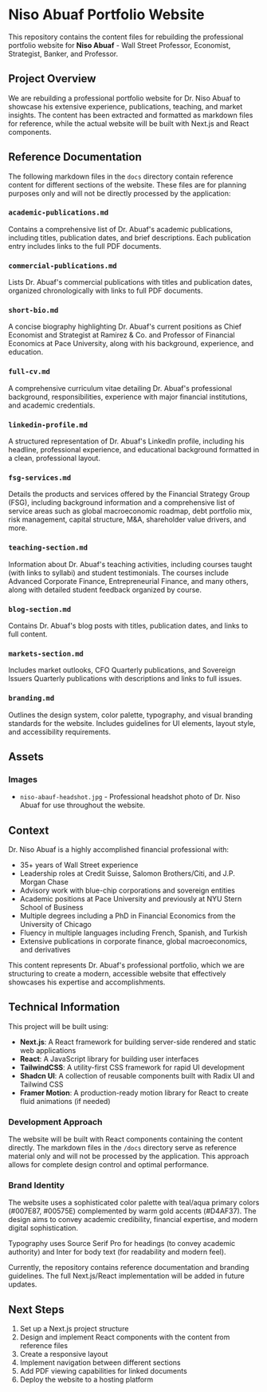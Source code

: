 # Niso Abuaf Portfolio Website

This repository contains the content files for rebuilding the professional portfolio website for **Niso Abuaf** - Wall Street Professor, Economist, Strategist, Banker, and Professor.

## Project Overview

We are rebuilding a professional portfolio website for Dr. Niso Abuaf to showcase his extensive experience, publications, teaching, and market insights. The content has been extracted and formatted as markdown files for reference, while the actual website will be built with Next.js and React components.

## Reference Documentation

The following markdown files in the `docs` directory contain reference content for different sections of the website. These files are for planning purposes only and will not be directly processed by the application:

### `academic-publications.md`
Contains a comprehensive list of Dr. Abuaf's academic publications, including titles, publication dates, and brief descriptions. Each publication entry includes links to the full PDF documents.

### `commercial-publications.md`
Lists Dr. Abuaf's commercial publications with titles and publication dates, organized chronologically with links to full PDF documents.

### `short-bio.md`
A concise biography highlighting Dr. Abuaf's current positions as Chief Economist and Strategist at Ramirez & Co. and Professor of Financial Economics at Pace University, along with his background, experience, and education.

### `full-cv.md`
A comprehensive curriculum vitae detailing Dr. Abuaf's professional background, responsibilities, experience with major financial institutions, and academic credentials.

### `linkedin-profile.md`
A structured representation of Dr. Abuaf's LinkedIn profile, including his headline, professional experience, and educational background formatted in a clean, professional layout.

### `fsg-services.md`
Details the products and services offered by the Financial Strategy Group (FSG), including background information and a comprehensive list of service areas such as global macroeconomic roadmap, debt portfolio mix, risk management, capital structure, M&A, shareholder value drivers, and more.

### `teaching-section.md`
Information about Dr. Abuaf's teaching activities, including courses taught (with links to syllabi) and student testimonials. The courses include Advanced Corporate Finance, Entrepreneurial Finance, and many others, along with detailed student feedback organized by course.

### `blog-section.md`
Contains Dr. Abuaf's blog posts with titles, publication dates, and links to full content.

### `markets-section.md`
Includes market outlooks, CFO Quarterly publications, and Sovereign Issuers Quarterly publications with descriptions and links to full issues.

### `branding.md`
Outlines the design system, color palette, typography, and visual branding standards for the website. Includes guidelines for UI elements, layout style, and accessibility requirements.

## Assets

### Images
- `niso-abauf-headshot.jpg` - Professional headshot photo of Dr. Niso Abuaf for use throughout the website.

## Context

Dr. Niso Abuaf is a highly accomplished financial professional with:

- 35+ years of Wall Street experience
- Leadership roles at Credit Suisse, Salomon Brothers/Citi, and J.P. Morgan Chase
- Advisory work with blue-chip corporations and sovereign entities
- Academic positions at Pace University and previously at NYU Stern School of Business
- Multiple degrees including a PhD in Financial Economics from the University of Chicago
- Fluency in multiple languages including French, Spanish, and Turkish
- Extensive publications in corporate finance, global macroeconomics, and derivatives

This content represents Dr. Abuaf's professional portfolio, which we are structuring to create a modern, accessible website that effectively showcases his expertise and accomplishments.

## Technical Information

This project will be built using:
- **Next.js**: A React framework for building server-side rendered and static web applications
- **React**: A JavaScript library for building user interfaces
- **TailwindCSS**: A utility-first CSS framework for rapid UI development
- **Shadcn UI**: A collection of reusable components built with Radix UI and Tailwind CSS
- **Framer Motion**: A production-ready motion library for React to create fluid animations (if needed)

### Development Approach
The website will be built with React components containing the content directly. The markdown files in the `/docs` directory serve as reference material only and will not be processed by the application. This approach allows for complete design control and optimal performance.

### Brand Identity

The website uses a sophisticated color palette with teal/aqua primary colors (#007E87, #00575E) complemented by warm gold accents (#D4AF37). The design aims to convey academic credibility, financial expertise, and modern digital sophistication.

Typography uses Source Serif Pro for headings (to convey academic authority) and Inter for body text (for readability and modern feel).

Currently, the repository contains reference documentation and branding guidelines. The full Next.js/React implementation will be added in future updates.

## Next Steps

1. Set up a Next.js project structure
2. Design and implement React components with the content from reference files
3. Create a responsive layout
4. Implement navigation between different sections
5. Add PDF viewing capabilities for linked documents
6. Deploy the website to a hosting platform 